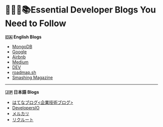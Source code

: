 # 🧑🏽‍💻📚Essential Developer Blogs You Need to Follow

**🇨🇦 English Blogs**

- [MongoDB](https://www.mongodb.com/developer/articles/)
- [Google](https://developers.googleblog.com/)
- [Airbnb](https://medium.com/airbnb-engineering)
- [Medium](https://medium.com/)
- [DEV](https://dev.to/)
- [roadmap.sh](https://roadmap.sh/)
- [Smashing Magazine](https://www.smashingmagazine.com/)

---

**🇯🇵 日本語 Blogs**

- [はてなブログ<企業技術ブログ>](https://hatena.blog/dev)
- [DevelopersIO](https://dev.classmethod.jp/)
- [メルカリ](https://engineering.mercari.com/blog/)
- [リクルート](https://www.recruit.co.jp/employment/students/engineers/)

